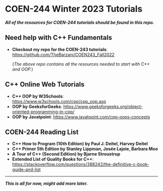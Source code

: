 # COEN-244 Winter 2023 Tutorials
***All of the resources for COEN-244 tutorials should be found in this repo.***

## Need help with C++ Fundamentals
- **Checkout my repo for the COEN-243 tutorials**: https://github.com/TheBarzani/COEN243_Fall2022
   
   (*The above repo contains all the resources needed to start with C++ and OOP.*)

## C++ Online Web Tutorials
- **C++ OOP by W3Schools**: https://www.w3schools.com/cpp/cpp_oop.asp
- **OOP by GeeksforGeeks**: https://www.geeksforgeeks.org/object-oriented-programming-in-cpp/
- **OOP by Javatpoint**: https://www.javatpoint.com/cpp-oops-concepts

## COEN-244 Reading List
- **C++ How to Program (10th Edition) by Paul J. Deitel, Harvey Deitel**
- **C++ Primer 5th Edition by Stanley Lippman, Josée Lajoie, Barbara Moo**
- **A Tour of C++ (Second Edition) by Bjarne Stroustrup**
- **Extended List of Quality Books for C++**: https://stackoverflow.com/questions/388242/the-definitive-c-book-guide-and-list

_______________________________________________________________________________________________________________________________________________________________________
***This is all for now, might add more later.***

